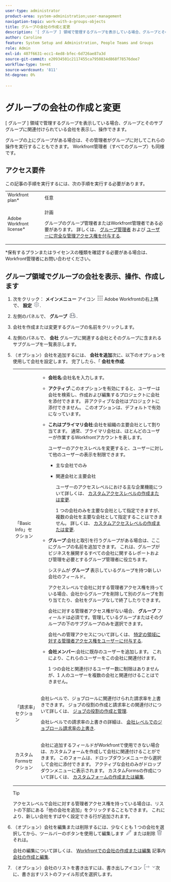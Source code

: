 ```yaml
---
user-type: administrator
product-area: system-administration;user-management
navigation-topic: work-with-a-groups-objects
title: グループの会社の作成と変更
description: '[ グループ ] 領域で管理するグループを表示している場合、グループとそのサブグループに関連付けられている会社を表示し、操作できます。'
author: Caroline
feature: System Setup and Administration, People Teams and Groups
role: Admin
exl-id: 407f6631-ecc1-4ed8-bfec-6d726ae87a3d
source-git-commit: e20934501c2117455ca7950834d868f78576dee7
workflow-type: tm+mt
source-wordcount: '811'
ht-degree: 0%

---
```


# グループの会社の作成と変更

[ グループ ] 領域で管理するグループを表示している場合、グループとそのサブグループに関連付けられている会社を表示し、操作できます。

グループの上にグループがある場合は、その管理者がグループに対してこれらの操作を実行することもできます。 Workfront管理者（すべてのグループ）も同様です。

## アクセス要件

この記事の手順を実行するには、次の手順を実行する必要があります。

<table style="table-layout:auto"> 
 <col> 
 <col> 
 <tbody> 
  <tr> 
   <td role="rowheader">Workfront plan*</td> 
   <td>任意</td> 
  </tr> 
  <tr> 
   <td role="rowheader">Adobe Workfront license*</td> 
   <td> <p>計画 </p> <p>グループのグループ管理者またはWorkfront管理者である必要があります。 詳しくは、 <a href="../../../administration-and-setup/manage-groups/group-roles/group-administrators.md" class="MCXref xref" data-mc-variable-override="">グループ管理者</a> および <a href="../../../administration-and-setup/add-users/configure-and-grant-access/grant-a-user-full-administrative-access.md" class="MCXref xref" data-mc-variable-override="">ユーザーに完全な管理アクセス権を付与する</a>.</p> </td> 
  </tr> 
 </tbody> 
</table>

&#42;保有するプランまたはライセンスの種類を確認する必要がある場合は、Workfront管理者にお問い合わせください。

## グループ領域でグループの会社を表示、操作、作成します

1. 次をクリック： **メインメニュー** アイコン ![](assets/main-menu-icon.png) Adobe Workfrontの右上隅で、 **設定** ![](assets/gear-icon-settings.png).

1. 左側のパネルで、 **グループ** ![](assets/groups-icon.png).

1. 会社を作成または変更するグループの名前をクリックします。
1. 左側のパネルで、 **会社** グループに関連する会社とそのグループに含まれるサブグループを一覧表示します。
1. （オプション）会社を追加するには、 **会社を追加**&#x200B;次に、以下のオプションを使用して会社を設定します。 完了したら、「 **会社を作成**.

   <table style="table-layout:auto"> 
    <col> 
    <col> 
    <tbody> 
     <tr> 
      <td role="rowheader">「Basic Info」セクション</td> 
      <td> 
       <ul> 
        <li> <p><b>会社名</b>:会社名を入力します。</p> </li> 
        <li> <p><b>アクティブ</b>:このオプションを有効にすると、ユーザーは会社を検索し、作成および編集するプロジェクトに会社を添付できます。 非アクティブな会社はプロジェクトに添付できません。 このオプションは、デフォルトで有効になっています。</p> </li> 
        <li> <p><b>これはプライマリ会社</b>:会社を組織の主要会社として割り当てます。 通常、プライマリ会社は、ほとんどのユーザーが作業するWorkfrontアカウントを表します。</p> <p>ユーザーのアクセスレベルを変更すると、ユーザーに対して他のユーザーの表示を制限できます。</p> 
         <ul> 
          <li>主な会社でのみ</li> 
          <li> <p>関連会社と主要会社</p> <p>ユーザーのアクセスレベルにおける主な企業機能について詳しくは、 <a href="../../../administration-and-setup/add-users/configure-and-grant-access/create-modify-access-levels.md" class="MCXref xref" data-mc-variable-override="">カスタムアクセスレベルの作成または変更</a>.</p> <p>1 つの会社のみを主要な会社として指定できますが、複数の会社を主要な会社として指定することはできません。 詳しくは、 <a href="../../../administration-and-setup/add-users/configure-and-grant-access/create-modify-access-levels.md" class="MCXref xref" data-mc-variable-override="">カスタムアクセスレベルの作成または変更</a>.</p> </li> 
         </ul> </li> 
        <li> <p><b>グループ</b>:会社と取引を行うグループがある場合は、ここにグループの名前を追加できます。 これは、グループがビジネスを展開するすべての会社に関するレポートおよび管理を必要とするグループ管理者に役立ちます。</p> <p data-mc-conditions="SnippetConditions-wf-groups.groups">システムが <strong>グループ</strong> 表示しているグループを持つ新しい会社のフィールド。</p> <p data-mc-conditions="SnippetConditions-wf-groups.groups">アクセスレベルで会社に対する管理者アクセス権を持っている場合、会社からグループを削除して別のグループを割り当てたり、会社をグループなしで終了したりできます。</p> <p data-mc-conditions="SnippetConditions-wf-groups.groups">会社に対する管理者アクセス権がない場合、 <strong>グループ</strong> フィールドは必須です。管理しているグループまたはそのグループの下のサブグループのみを選択できます。</p> <p data-mc-conditions="SnippetConditions-wf-groups.groups">会社への管理アクセスについて詳しくは、 <a href="../../../administration-and-setup/add-users/configure-and-grant-access/grant-users-admin-access-certain-areas.md" class="MCXref xref" data-mc-variable-override="">特定の領域に対する管理者アクセス権をユーザーに付与する</a>.</p> </li> 
        <li> <p><b>会社メンバー</b>:会社に既存のユーザーを追加します。 これにより、これらのユーザーをこの会社に関連付けます。</p> <p>1 つの会社と関連付けるユーザー数に制限はありませんが、1 人のユーザーを複数の会社と関連付けることはできません。</p> </li> 
       </ul> </td> 
     </tr> 
     <tr> 
      <td role="rowheader">「請求率」セクション</td> 
      <td> <p>会社レベルで、ジョブロールに関連付けられた請求率を上書きできます。 ジョブの役割の作成と請求率との関連付けについて詳しくは、 <a href="../../../administration-and-setup/set-up-workfront/organizational-setup/create-manage-job-roles.md" class="MCXref xref" data-mc-variable-override="">ジョブの役割の作成と管理</a>.</p> <p>会社レベルでの請求率の上書きの詳細は、 <a href="../../../administration-and-setup/set-up-workfront/organizational-setup/override-job-role-billing-rates-company-level.md" class="MCXref xref" data-mc-variable-override="">会社レベルでのジョブロール請求率の上書き</a>.</p> </td> 
     </tr> 
     <tr> 
      <td role="rowheader">カスタムFormsセクション</td> 
      <td> <p>会社に追加するフィールドがWorkfrontで使用できない場合は、カスタムフォームを作成して会社に関連付けることができます。 このフォームは、ドロップダウンメニューから選択して会社に添付できます。 アクティブな会社のみがドロップダウンメニューに表示されます。 カスタムFormsの作成について詳しくは、 <a href="../../../administration-and-setup/customize-workfront/create-manage-custom-forms/create-or-edit-a-custom-form.md" class="MCXref xref" data-mc-variable-override="">カスタムフォームの作成または編集</a>. </p> </td> 
     </tr> 
    </tbody> 
   </table>

   >[!TIP]
   >
   >アクセスレベルで会社に対する管理者アクセス権を持っている場合は、リストの下部にある「他の会社を追加」をクリックすることもできます。 これにより、新しい会社をすばやく設定できる行が追加されます。

1. （オプション）会社を編集または削除するには、少なくとも 1 つの会社を選択してから、ツールバーのボタンを使用して編集します ![](assets/edit-icon.png) または削除 ![](assets/delete.png) それは。

   会社の編集について詳しくは、 [Workfrontでの会社の作成または編集](../../../administration-and-setup/set-up-workfront/organizational-setup/create-and-edit-companies.md#adding-a-company-to-workfront) 記事内 [会社の作成と編集](../../../administration-and-setup/set-up-workfront/organizational-setup/create-and-edit-companies.md).

1. （オプション）会社のリストを書き出すには、書き出しアイコン ![](assets/export.png)次に、書き出すリストのファイル形式を選択します。
